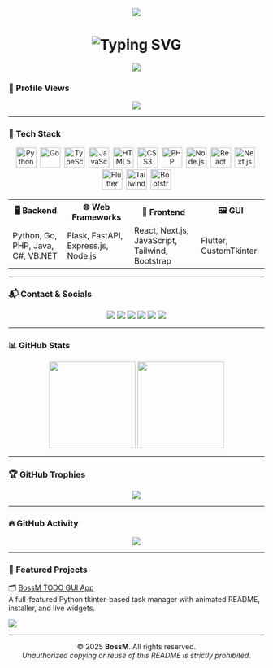 <!-- GitHub Profile README: Mark31-dev -->

<!-- 🌐 Custom Glitch Header Banner -->
<p align="center">
  <img src="https://capsule-render.vercel.app/api?type=waving&color=0f0f0f&height=150&section=header&text=Welcome%20to%20BossM's%20Zone&fontColor=00FFFF&fontSize=28&animation=twinkling" />
</p>

<!-- ✍️ Typing Effect -->
<h1 align="center">
  <img src="https://readme-typing-svg.demolab.com?font=Fira+Code&size=24&duration=3000&pause=1000&color=00F7FF&center=true&width=900&lines=Hi+there%2C+I'm+BossM+%F0%9F%91%8B;Full-Stack+Developer+%7C+Web%2C+API%2C+Automation+%F0%9F%9A%80;Python+%7C+Go+%7C+C%23+%7C+JS%2FTS+%7C+Flutter+%7C+PHP+%7C+C%2B%2B+%7C+VB.NET" alt="Typing SVG" />
</h1>

<!-- 💖 GitHub Sponsor -->
<p align="center">
  <a href="https://github.com/sponsors/Mark31-dev">
    <img src="https://img.shields.io/badge/Sponsor-BossM-E4405F?style=for-the-badge&logo=githubsponsors&logoColor=white" />
  </a>
</p>

### 🧮 Profile Views

<p align="center">
  <img src="https://komarev.com/ghpvc/?username=Mark31-dev&label=Profile+Views&color=brightgreen&style=flat"/>
</p>

---

### 🧠 Tech Stack

<div align="center">

<!-- Animated Skill Icons with Tooltip -->
<p align="center">
  <img title="Python" src="https://cdn.jsdelivr.net/gh/devicons/devicon/icons/python/python-original.svg" width="40" height="40"/>&nbsp;
  <img title="Go" src="https://cdn.jsdelivr.net/gh/devicons/devicon/icons/go/go-original.svg" width="40" height="40"/>&nbsp;
  <img title="TypeScript" src="https://cdn.jsdelivr.net/gh/devicons/devicon/icons/typescript/typescript-original.svg" width="40" height="40"/>&nbsp;
  <img title="JavaScript" src="https://cdn.jsdelivr.net/gh/devicons/devicon/icons/javascript/javascript-original.svg" width="40" height="40"/>&nbsp;
  <img title="HTML5" src="https://cdn.jsdelivr.net/gh/devicons/devicon/icons/html5/html5-original.svg" width="40" height="40"/>&nbsp;
  <img title="CSS3" src="https://cdn.jsdelivr.net/gh/devicons/devicon/icons/css3/css3-original.svg" width="40" height="40"/>&nbsp;
  <img title="PHP" src="https://cdn.jsdelivr.net/gh/devicons/devicon/icons/php/php-original.svg" width="40" height="40"/>&nbsp;
  <img title="Node.js" src="https://cdn.jsdelivr.net/gh/devicons/devicon/icons/nodejs/nodejs-original.svg" width="40" height="40"/>&nbsp;
  <img title="React" src="https://cdn.jsdelivr.net/gh/devicons/devicon/icons/react/react-original.svg" width="40" height="40"/>&nbsp;
  <img title="Next.js" src="https://cdn.jsdelivr.net/gh/devicons/devicon/icons/nextjs/nextjs-original.svg" width="40" height="40"/>&nbsp;
  <img title="Flutter" src="https://cdn.jsdelivr.net/gh/devicons/devicon/icons/flutter/flutter-original.svg" width="40" height="40"/>&nbsp;
  <img title="TailwindCSS" src="https://www.vectorlogo.zone/logos/tailwindcss/tailwindcss-icon.svg" width="40" height="40"/>&nbsp;
  <img title="Bootstrap" src="https://cdn.jsdelivr.net/gh/devicons/devicon/icons/bootstrap/bootstrap-original.svg" width="40" height="40"/>
</p>


<!-- Tech Table Like Jester -->
<table align="center">
  <tr>
    <th>🖥️ Backend</th>
    <th>🌐 Web Frameworks</th>
    <th>🎨 Frontend</th>
    <th>🖼 GUI</th>
  </tr>
  <tr>
    <td>Python, Go, PHP, Java, C#, VB.NET</td>
    <td>Flask, FastAPI, Express.js, Node.js</td>
    <td>React, Next.js, JavaScript, Tailwind, Bootstrap</td>
    <td>Flutter, CustomTkinter</td>
  </tr>
</table>

</div>

---

### 📬 Contact & Socials

<p align="center">
  <a href="mailto:markherrero.dev@gmail.com"><img src="https://img.shields.io/badge/Gmail-D14836?style=for-the-badge&logo=gmail&logoColor=white"/></a>
  <a href="https://github.com/Mark31-dev"><img src="https://img.shields.io/badge/GitHub-100000?style=for-the-badge&logo=github&logoColor=white"/></a>
  <a href="https://www.youtube.com/@markherrerodev2025"><img src="https://img.shields.io/badge/YouTube-red?style=for-the-badge&logo=youtube&logoColor=white"/></a>
  <a href="https://facebook.com/markherrerodev"><img src="https://img.shields.io/badge/Facebook-1877F2?style=for-the-badge&logo=facebook&logoColor=white"/></a>
  <a href="https://tiktok.com/@bossmdev"><img src="https://img.shields.io/badge/TikTok-black?style=for-the-badge&logo=tiktok&logoColor=white"/></a>
  <a href="https://instagram.com/xxmarkherrero_2025xx"><img src="https://img.shields.io/badge/Instagram-E4405F?style=for-the-badge&logo=instagram&logoColor=white"/></a>
</p>

---

### 📊 GitHub Stats

<p align="center">
  <img src="https://github-readme-stats.vercel.app/api?username=Mark31-dev&show_icons=true&theme=tokyonight&hide_border=true" height="170"/>
  <img src="https://github-readme-stats.vercel.app/api/top-langs/?username=Mark31-dev&layout=compact&theme=tokyonight&hide_border=true" height="170"/>
</p>

---

### 🏆 GitHub Trophies

<p align="center">
  <img src="https://github-profile-trophy.vercel.app/?username=Mark31-dev&theme=onedark&no-frame=true&column=6"/>
</p>

---

### 🔥 GitHub Activity

<p align="center">
  <img src="https://github-readme-activity-graph.vercel.app/graph?username=Mark31-dev&theme=github-dark&hide_border=true"/>
</p>

---

### 🚀 Featured Projects

🗂️ [BossM TODO GUI App](https://github.com/Mark31-dev/BossMDev-todo-gui)  
A full-featured Python tkinter-based task manager with animated README, installer, and live widgets.

[![](https://img.shields.io/github/stars/Mark31-dev/BossMDev-todo-gui?style=social)](https://github.com/Mark31-dev/BossMDev-todo-gui/stargazers)

---

<p align="center">
  © 2025 <strong>BossM</strong>. All rights reserved. <br>
  <em>Unauthorized copying or reuse of this README is strictly prohibited.</em>
</p>
